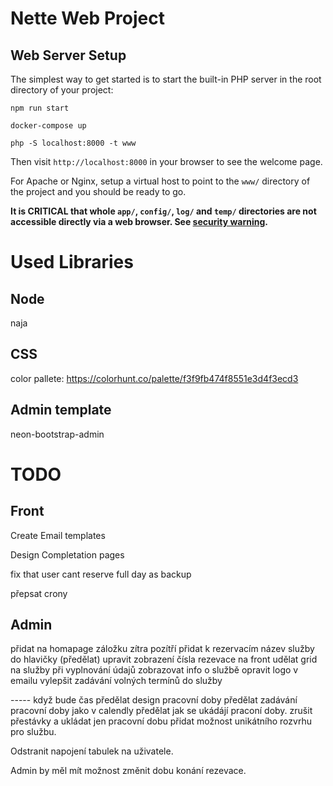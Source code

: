# Nette Web Project

## Web Server Setup

The simplest way to get started is to start the built-in PHP server in the root directory of your project:

    npm run start

    docker-compose up

    php -S localhost:8000 -t www

Then visit `http://localhost:8000` in your browser to see the welcome page.

For Apache or Nginx, setup a virtual host to point to the `www/` directory of the project and you
should be ready to go.

**It is CRITICAL that whole `app/`, `config/`, `log/` and `temp/` directories are not accessible directly
via a web browser. See [security warning](https://nette.org/security-warning).**

# Used Libraries

## Node

naja

## CSS
color pallete: https://colorhunt.co/palette/f3f9fb474f8551e3d4f3ecd3

## Admin template

neon-bootstrap-admin

# TODO

## Front


Create Email templates

Design Completation pages

fix that user cant reserve full day as backup

přepsat crony




## Admin

přidat na homapage záložku zítra pozítří
přidat k rezervacím název služby do hlavičky (předělat)
upravit zobrazení čísla rezevace
na front udělat grid na služby
při vyplnování údajů zobrazovat info o službě
opravit logo v emailu
vylepšit zadávání volných termínů do služby


----- když bude čas
předělat design pracovní doby
předělat zadávání pracovní doby jako v calendly
předělat jak se ukádájí praconí doby. zrušit přestávky a ukládat jen pracovní dobu
přidat možnost unikátního rozvrhu pro službu.

Odstranit napojení tabulek na uživatele.

Admin by měl mít možnost změnit dobu konání rezevace.







